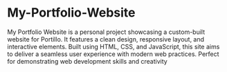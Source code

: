 # My-Portfolio-Website
My Portfolio Website is a personal project showcasing a custom-built website for Portillo. It features a clean design, responsive layout, and interactive elements. Built using HTML, CSS, and JavaScript, this site aims to deliver a seamless user experience with modern web practices. Perfect for demonstrating web development skills and creativity
